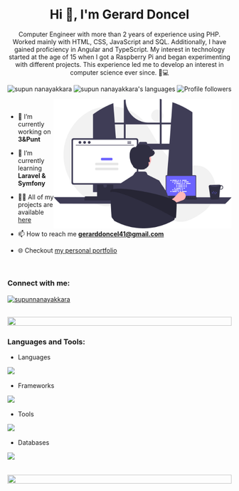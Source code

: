 
<h1 align="center">Hi 👋, I'm Gerard Doncel</h1>
<p align="center">Computer Engineer with more than 2 years of experience using PHP. Worked mainly with HTML, CSS, JavaScript and SQL. Additionally, I have gained proficiency in Angular and TypeScript. My interest in technology started at the age of 15 when I got a Raspberry Pi and began experimenting with different projects. This experience led me to develop an interest in computer science ever since. 🚀💻</p>
<p align="center"> 
 <img src="https://komarev.com/ghpvc/?username=umigam3&label=Profile%20views&color=0e75b6&style=flat" alt="supun nanayakkara" /> 
<img src="https://img.shields.io/badge/Languages-PHP | JavaScript | HTML5 | CSS3 | C++ -green.svg" alt="supun nanayakkara's languages" />
<img alt="Profile followers" src="https://img.shields.io/github/followers/umigam3">
</p>
&nbsp;

<img align="right" alt="Coding" width="400" src="./assets/undraw_programming_re_kg9v.svg">

- 🔭 I’m currently working on **3&Punt**

- 🌱 I’m currently learning **Laravel & Symfony**

- 👨‍💻 All of my projects are available [here](https://github.com/umigam3?tab=repositories)

- 📫 How to reach me **gerarddoncel41@gmail.com**

- 🌐 Checkout [my personal portfolio](https://gerarddoncel.netlify.app)

<br>
<h3 align="left">Connect with me:</h3>
<p align="left">
<a href="https://www.linkedin.com/in/gerard-doncel-gutierrez/" target="blank"><img align="center" src="https://raw.githubusercontent.com/rahuldkjain/github-profile-readme-generator/master/src/images/icons/Social/linked-in-alt.svg" alt="supunnanayakkara" height="30" width="40" /></a>
</p>
<br>

<img src="https://i.imgur.com/dBaSKWF.gif" height="20" width="100%">

<h3 align="left">Languages and Tools:</h3>

- Languages
<p align="left">
  <a href="https://skillicons.dev">
    <img src="https://skillicons.dev/icons?i=php,cpp,html,css,js,jquery,ts,bash" />
  </a>
</p>

- Frameworks
<p align="left">
  <a href="https://skillicons.dev">
    <img src="https://skillicons.dev/icons?i=react,astro,bootstrap,tailwind,unity" />
  </a>
</p>

- Tools
<p align="left">
  <a href="https://skillicons.dev">
    <img src="https://skillicons.dev/icons?i=vscode,phpstorm,git,github,bitbucket,linux,postman" />
  </a>
</p>

- Databases
<p align="left">
  <a href="https://skillicons.dev">
    <img src="https://skillicons.dev/icons?i=mysql,mongo,postgres" />
  </a>
</p>

<br/>

<img src="https://i.imgur.com/dBaSKWF.gif" height="20" width="100%">
